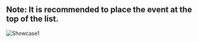 ## Note: It is recommended to place the event at the top of the list.
![Showcase1](https://cdn.discordapp.com/attachments/1019257446046376008/1033940345098088548/unknown.png)
